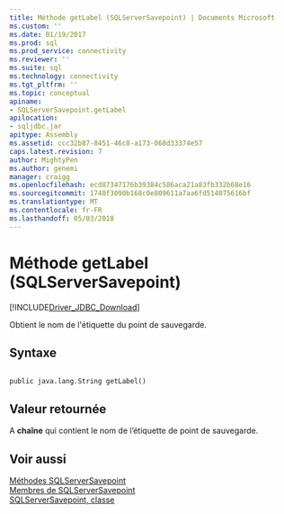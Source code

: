 ```yaml
---
title: Méthode getLabel (SQLServerSavepoint) | Documents Microsoft
ms.custom: ''
ms.date: 01/19/2017
ms.prod: sql
ms.prod_service: connectivity
ms.reviewer: ''
ms.suite: sql
ms.technology: connectivity
ms.tgt_pltfrm: ''
ms.topic: conceptual
apiname:
- SQLServerSavepoint.getLabel
apilocation:
- sqljdbc.jar
apitype: Assembly
ms.assetid: ccc32b87-8451-46c8-a173-068d33374e57
caps.latest.revision: 7
author: MightyPen
ms.author: genemi
manager: craigg
ms.openlocfilehash: ecd87347176b39384c586aca21a83fb332b68e16
ms.sourcegitcommit: 1740f3090b168c0e809611a7aa6fd514075616bf
ms.translationtype: MT
ms.contentlocale: fr-FR
ms.lasthandoff: 05/03/2018
---
```

# <a name="getlabel-method-sqlserversavepoint"></a>Méthode getLabel (SQLServerSavepoint)
[!INCLUDE[Driver_JDBC_Download](../../../includes/driver_jdbc_download.md)]

  Obtient le nom de l'étiquette du point de sauvegarde.  
  
## <a name="syntax"></a>Syntaxe  
  
```  
  
public java.lang.String getLabel()  
```  
  
## <a name="return-value"></a>Valeur retournée  
 A **chaîne** qui contient le nom de l’étiquette de point de sauvegarde.  
  
## <a name="see-also"></a>Voir aussi  
 [Méthodes SQLServerSavepoint](../../../connect/jdbc/reference/sqlserversavepoint-methods.md)   
 [Membres de SQLServerSavepoint](../../../connect/jdbc/reference/sqlserversavepoint-members.md)   
 [SQLServerSavepoint, classe](../../../connect/jdbc/reference/sqlserversavepoint-class.md)  
  
  
